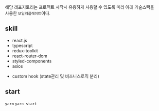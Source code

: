 해당 레포지토리는 프로젝트 시작시 유용하게 사용할 수 있도록 미리
아래 기술스택을 사용한 `보일러플레이트`이다.

## skill

- react.js
- typescript
- redux-toolkit
- react-router-dom
- styled-components
- axios

* custom hook (state관리 및 비즈니스로직 분리)

## start

`yarn`
`yarn start`
